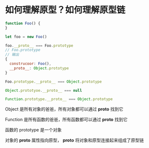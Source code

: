 # 如何理解原型？如何理解原型链
``` javascript
function Foo() {
}

let foo = new Foo() 

foo.__proto__ === Foo.prototype
// Foo.prototype
// 输出
{
  construcoor: Foo(),
  __proto__: Object.prototype
}

Foo.prototype.__proto__ === Object.prototype

Object.prototyoe.__proto__ === null

Function.prototype.__proto__ === Object.prototype

````
Object 是所有对象的爸爸，所有对象都可以通过 __proto__ 找到它

Function 是所有函数的爸爸，所有函数都可以通过 __proto__ 找到它

函数的 prototype 是一个对象

对象的 __proto__ 属性指向原型， __proto__ 将对象和原型连接起来组成了原型链